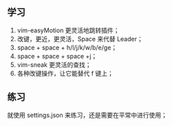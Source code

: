 ## 学习

1. vim-easyMotion 更灵活地跳转插件；
2. 改键，更近，更灵活，Space 来代替 Leader；
3. space + space + h/l/j/k/w/b/e/ge；
4. space + space + space +j；
5. vim-sneak 更灵活的查找；
6. 各种改键操作，让它能替代 f 键上；

## 练习

就使用 settings.json 来练习，还是需要在平常中进行使用；

